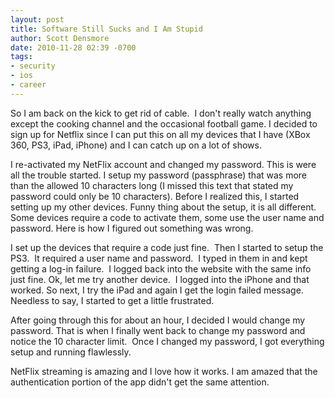 ```yaml
---
layout: post
title: Software Still Sucks and I Am Stupid
author: Scott Densmore
date: 2010-11-28 02:39 -0700
tags:
- security
- ios
- career
---
```


So I am back on the kick to get rid of cable.  I don't really watch anything except the cooking channel and the occasional football game. I decided to sign up for Netflix since I can put this on all my devices that I have (XBox 360, PS3, iPad, iPhone) and I can catch up on a lot of shows.

I re-activated my NetFlix account and changed my password. This is were all the trouble started. I setup my password (passphrase) that was more than the allowed 10 characters long (I missed this text that stated my password could only be 10 characters). Before I realized this, I started setting up my other devices. Funny thing about the setup, it is all different. Some devices require a code to activate them, some use the user name and password. Here is how I figured out something was wrong.

I set up the devices that require a code just fine.  Then I started to setup the PS3.  It required a user name and password.  I typed in them in and kept getting a log-in failure.  I logged back into the website with the same info just fine. Ok, let me try another device.  I logged into the iPhone and that worked. So next, I try the iPad and again I get the login failed message. Needless to say, I started to get a little frustrated.

After going through this for about an hour, I decided I would change my password. That is when I finally went back to change my password and notice the 10 character limit.  Once I changed my password, I got everything setup and running flawlessly.

NetFlix streaming is amazing and I love how it works. I am amazed that the authentication portion of the app didn't get the same attention.